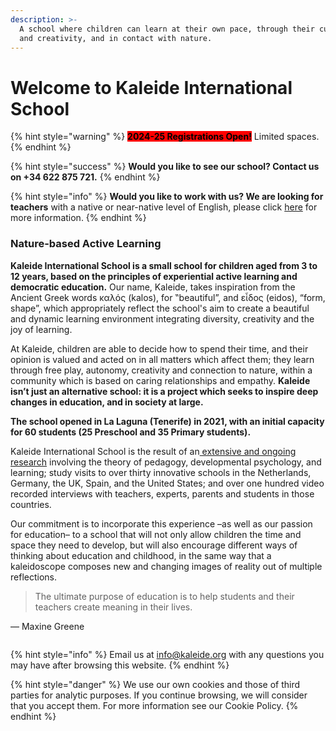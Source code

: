 ```yaml
---
description: >-
  A school where children can learn at their own pace, through their curiosity
  and creativity, and in contact with nature.
---
```


# Welcome to Kaleide International School



{% hint style="warning" %}
<mark style="background-color:red;">**2024-25 Registrations Open!**</mark> Limited spaces.
{% endhint %}

{% hint style="success" %}
**Would you like to see our school? Contact us on +34 622 875 721.**
{% endhint %}

{% hint style="info" %}
**Would you like to work with us? We are looking for teachers** with a native or near-native level of English, please click [here](work-with-us/) for more information.
{% endhint %}

### Nature-based Active Learning

**Kaleide International School is a small school for children aged from 3 to 12 years, based on the principles of experiential active learning and democratic education.** Our name, Kaleide, takes inspiration from the Ancient Greek words καλός (kalos), for ‟beautiful”, and εἶδος (eidos), “form, shape”, which appropriately reflect the school's aim to create a beautiful and dynamic learning environment integrating diversity, creativity and the joy of learning.

At Kaleide, children are able to decide how to spend their time, and their opinion is valued and acted on in all matters which affect them; they learn through free play, autonomy, creativity and connection to nature, within a community which is based on caring relationships and empathy. **Kaleide isn’t just an alternative school: it is a project which seeks to inspire deep changes in education, and in society at large.**

**The school opened in La Laguna (Tenerife) in 2021, with an initial capacity for 60 students (25 Preschool and 35 Primary students).**

Kaleide International School is the result of an[ extensive and ongoing research](https://www.estonoesunaescuela.org) involving the theory of pedagogy, developmental psychology, and learning; study visits to over thirty innovative schools in the Netherlands, Germany, the UK, Spain, and the United States; and over one hundred video recorded interviews with teachers, experts, parents and students in those countries.

Our commitment is to incorporate this experience –as well as our passion for education– to a school that will not only allow children the time and space they need to develop, but will also encourage different ways of thinking about education and childhood, in the same way that a kaleidoscope composes new and changing images of reality out of multiple reflections.

> The ultimate purpose of education is to help students and their teachers create meaning in their lives.

— Maxine Greene



<figure><img src=".gitbook/assets/IMG_7964.JPG" alt=""><figcaption></figcaption></figure>

{% hint style="info" %}
&#x20;Email us at info@kaleide.org with any questions you may have after browsing this website.
{% endhint %}

{% hint style="danger" %}
We use our own cookies and those of third parties for analytic purposes. If you continue browsing, we will consider that you accept them. For more information see our Cookie Policy.
{% endhint %}

###
